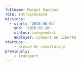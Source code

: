 ```yaml
---
fullname: Margot Sanchez
role: Intrapreneure
missions:
  - start: '2018-06-04'
    end: '2020-02-28'
    status: independent
    employer: Codeurs en Liberté
startups:
    - preuve-de-covoiturage
previously:
    - transport
---
```

